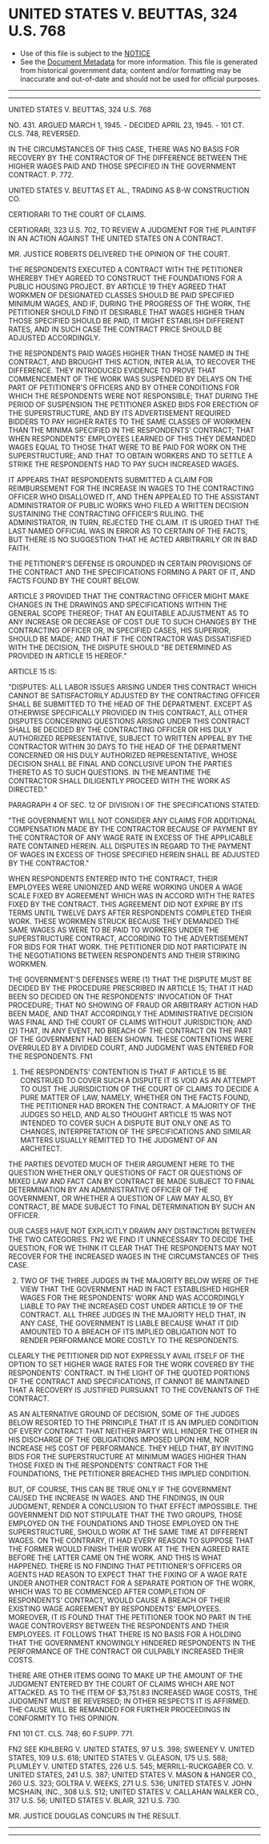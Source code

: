 ---
---

# UNITED STATES V. BEUTTAS, 324 U.S. 768

* Use of this file is subject to the [NOTICE](https://github.com/publicdocs/notice/blob/master/NOTICE)
* See the [Document Metadata](../../../) for more information.
  This file is generated from historical government data; content and/or formatting may be inaccurate and out-of-date and should not be used for official purposes.

----------
----------

UNITED STATES V. BEUTTAS, 324 U.S. 768

NO. 431.  ARGUED MARCH 1, 1945.  - DECIDED APRIL 23, 1945.  - 101 CT. CLS. 748, REVERSED.

IN THE CIRCUMSTANCES OF THIS CASE, THERE WAS NO BASIS FOR RECOVERY BY THE CONTRACTOR OF THE DIFFERENCE BETWEEN THE HIGHER WAGES PAID AND THOSE SPECIFIED IN THE GOVERNMENT CONTRACT.  P. 772.

UNITED STATES V. BEUTTAS ET AL., TRADING AS B-W CONSTRUCTION CO.

CERTIORARI TO THE COURT OF CLAIMS.

CERTIORARI, 323 U.S. 702, TO REVIEW A JUDGMENT FOR THE PLAINTIFF IN AN ACTION AGAINST THE UNITED STATES ON A CONTRACT.

MR. JUSTICE ROBERTS DELIVERED THE OPINION OF THE COURT.

THE RESPONDENTS EXECUTED A CONTRACT WITH THE PETITIONER WHEREBY THEY AGREED TO CONSTRUCT THE FOUNDATIONS FOR A PUBLIC HOUSING PROJECT.  BY ARTICLE 19 THEY AGREED THAT WORKMEN OF DESIGNATED CLASSES SHOULD BE PAID SPECIFIED MINIMUM WAGES, AND IF, DURING THE PROGRESS OF THE WORK, THE PETITIONER SHOULD FIND IT DESIRABLE THAT WAGES HIGHER THAN THOSE SPECIFIED SHOULD BE PAID, IT MIGHT ESTABLISH DIFFERENT RATES, AND IN SUCH CASE THE CONTRACT PRICE SHOULD BE ADJUSTED ACCORDINGLY.

THE RESPONDENTS PAID WAGES HIGHER THAN THOSE NAMED IN THE CONTRACT, AND BROUGHT THIS ACTION, INTER ALIA, TO RECOVER THE DIFFERENCE.  THEY INTRODUCED EVIDENCE TO PROVE THAT COMMENCEMENT OF THE WORK WAS SUSPENDED BY DELAYS ON THE PART OF PETITIONER'S OFFICERS AND BY OTHER CONDITIONS FOR WHICH THE RESPONDENTS WERE NOT RESPONSIBLE; THAT DURING THE PERIOD OF SUSPENSION THE PETITIONER ASKED BIDS FOR ERECTION OF THE SUPERSTRUCTURE, AND BY ITS ADVERTISEMENT REQUIRED BIDDERS TO PAY HIGHER RATES TO THE SAME CLASSES OF WORKMEN THAN THE MINIMA SPECIFIED IN THE RESPONDENTS' CONTRACT; THAT WHEN RESPONDENTS' EMPLOYEES LEARNED OF THIS THEY DEMANDED WAGES EQUAL TO THOSE THAT WERE TO BE PAID FOR WORK ON THE SUPERSTRUCTURE; AND THAT TO OBTAIN WORKERS AND TO SETTLE A STRIKE THE RESPONDENTS HAD TO PAY SUCH INCREASED WAGES.

IT APPEARS THAT RESPONDENTS SUBMITTED A CLAIM FOR REIMBURSEMENT FOR THE INCREASE IN WAGES TO THE CONTRACTING OFFICER WHO DISALLOWED IT, AND THEN APPEALED TO THE ASSISTANT ADMINISTRATOR OF PUBLIC WORKS WHO FILED A WRITTEN DECISION SUSTAINING THE CONTRACTING OFFICER'S RULING.  THE ADMINISTRATOR, IN TURN, REJECTED THE CLAIM.  IT IS URGED THAT THE LAST NAMED OFFICIAL WAS IN ERROR AS TO CERTAIN OF THE FACTS, BUT THERE IS NO SUGGESTION THAT HE ACTED ARBITRARILY OR IN BAD FAITH.

THE PETITIONER'S DEFENSE IS GROUNDED IN CERTAIN PROVISIONS OF THE CONTRACT AND THE SPECIFICATIONS FORMING A PART OF IT, AND FACTS FOUND BY THE COURT BELOW.

ARTICLE 3 PROVIDED THAT THE CONTRACTING OFFICER MIGHT MAKE CHANGES IN THE DRAWINGS AND SPECIFICATIONS WITHIN THE GENERAL SCOPE THEREOF; THAT AN EQUITABLE ADJUSTMENT AS TO ANY INCREASE OR DECREASE OF COST DUE TO SUCH CHANGES BY THE CONTRACTING OFFICER OR, IN SPECIFIED CASES, HIS SUPERIOR, SHOULD BE MADE; AND THAT IF THE CONTRACTOR WAS DISSATISFIED WITH THE DECISION, THE DISPUTE SHOULD "BE DETERMINED AS PROVIDED IN ARTICLE 15 HEREOF."

ARTICLE 15 IS:

"DISPUTES:  ALL LABOR ISSUES ARISING UNDER THIS CONTRACT WHICH CANNOT BE SATISFACTORILY ADJUSTED BY THE CONTRACTING OFFICER SHALL BE SUBMITTED TO THE HEAD OF THE DEPARTMENT.  EXCEPT AS OTHERWISE SPECIFICALLY PROVIDED IN THIS CONTRACT, ALL OTHER DISPUTES CONCERNING QUESTIONS ARISING UNDER THIS CONTRACT SHALL BE DECIDED BY THE CONTRACTING OFFICER OR HIS DULY AUTHORIZED REPRESENTATIVE, SUBJECT TO WRITTEN APPEAL BY THE CONTRACTOR WITHIN 30 DAYS TO THE HEAD OF THE DEPARTMENT CONCERNED OR HIS DULY AUTHORIZED REPRESENTATIVE, WHOSE DECISION SHALL BE FINAL AND CONCLUSIVE UPON THE PARTIES THERETO AS TO SUCH QUESTIONS.  IN THE MEANTIME THE CONTRACTOR SHALL DILIGENTLY PROCEED WITH THE WORK AS DIRECTED."

PARAGRAPH 4 OF SEC. 12 OF DIVISION I OF THE SPECIFICATIONS STATED:

"THE GOVERNMENT WILL NOT CONSIDER ANY CLAIMS FOR ADDITIONAL COMPENSATION MADE BY THE CONTRACTOR BECAUSE OF PAYMENT BY THE CONTRACTOR OF ANY WAGE RATE IN EXCESS OF THE APPLICABLE RATE CONTAINED HEREIN.  ALL DISPUTES IN REGARD TO THE PAYMENT OF WAGES IN EXCESS OF THOSE SPECIFIED HEREIN SHALL BE ADJUSTED BY THE CONTRACTOR."

WHEN RESPONDENTS ENTERED INTO THE CONTRACT, THEIR EMPLOYEES WERE UNIONIZED AND WERE WORKING UNDER A WAGE SCALE FIXED BY AGREEMENT WHICH WAS IN ACCORD WITH THE RATES FIXED BY THE CONTRACT.  THIS AGREEMENT DID NOT EXPIRE BY ITS TERMS UNTIL TWELVE DAYS AFTER RESPONDENTS COMPLETED THEIR WORK.  THESE WORKMEN STRUCK BECAUSE THEY DEMANDED THE SAME WAGES AS WERE TO BE PAID TO WORKERS UNDER THE SUPERSTRUCTURE CONTRACT, ACCORDING TO THE ADVERTISEMENT FOR BIDS FOR THAT WORK.  THE PETITIONER DID NOT PARTICIPATE IN THE NEGOTIATIONS BETWEEN RESPONDENTS AND THEIR STRIKING WORKMEN.

THE GOVERNMENT'S DEFENSES WERE (1) THAT THE DISPUTE MUST BE DECIDED BY THE PROCEDURE PRESCRIBED IN ARTICLE 15; THAT IT HAD BEEN SO DECIDED ON THE RESPONDENTS' INVOCATION OF THAT PROCEDURE; THAT NO SHOWING OF FRAUD OR ARBITRARY ACTION HAD BEEN MADE, AND THAT ACCORDINGLY THE ADMINISTRATIVE DECISION WAS FINAL AND THE COURT OF CLAIMS WITHOUT JURISDICTION; AND (2) THAT, IN ANY EVENT, NO BREACH OF THE CONTRACT ON THE PART OF THE GOVERNMENT HAD BEEN SHOWN.  THESE CONTENTIONS WERE OVERRULED BY A DIVIDED COURT, AND JUDGMENT WAS ENTERED FOR THE RESPONDENTS.  FN1

1.  THE RESPONDENTS' CONTENTION IS THAT IF ARTICLE 15 BE CONSTRUED TO COVER SUCH A DISPUTE IT IS VOID AS AN ATTEMPT TO OUST THE JURISDICTION OF THE COURT OF CLAIMS TO DECIDE A PURE MATTER OF LAW, NAMELY, WHETHER ON THE FACTS FOUND, THE PETITIONER HAD BROKEN THE CONTRACT.  A MAJORITY OF THE JUDGES SO HELD, AND ALSO THOUGHT ARTICLE 15 WAS NOT INTENDED TO COVER SUCH A DISPUTE BUT ONLY ONE AS TO CHANGES, INTERPRETATION OF THE SPECIFICATIONS AND SIMILAR MATTERS USUALLY REMITTED TO THE JUDGMENT OF AN ARCHITECT.

THE PARTIES DEVOTED MUCH OF THEIR ARGUMENT HERE TO THE QUESTION WHETHER ONLY QUESTIONS OF FACT OR QUESTIONS OF MIXED LAW AND FACT CAN BY CONTRACT BE MADE SUBJECT TO FINAL DETERMINATION BY AN ADMINISTRATIVE OFFICER OF THE GOVERNMENT, OR WHETHER A QUESTION OF LAW MAY ALSO, BY CONTRACT, BE MADE SUBJECT TO FINAL DETERMINATION BY SUCH AN OFFICER.

OUR CASES HAVE NOT EXPLICITLY DRAWN ANY DISTINCTION BETWEEN THE TWO CATEGORIES.  FN2  WE FIND IT UNNECESSARY TO DECIDE THE QUESTION, FOR WE THINK IT CLEAR THAT THE RESPONDENTS MAY NOT RECOVER FOR THE INCREASED WAGES IN THE CIRCUMSTANCES OF THIS CASE.

2.  TWO OF THE THREE JUDGES IN THE MAJORITY BELOW WERE OF THE VIEW THAT THE GOVERNMENT HAD IN FACT ESTABLISHED HIGHER WAGES FOR THE RESPONDENTS' WORK AND WAS ACCORDINGLY LIABLE TO PAY THE INCREASED COST UNDER ARTICLE 19 OF THE CONTRACT.  ALL THREE JUDGES IN THE MAJORITY HELD THAT, IN ANY CASE, THE GOVERNMENT IS LIABLE BECAUSE WHAT IT DID AMOUNTED TO A BREACH OF ITS IMPLIED OBLIGATION NOT TO RENDER PERFORMANCE MORE COSTLY TO THE RESPONDENTS.

CLEARLY THE PETITIONER DID NOT EXPRESSLY AVAIL ITSELF OF THE OPTION TO SET HIGHER WAGE RATES FOR THE WORK COVERED BY THE RESPONDENTS' CONTRACT.  IN THE LIGHT OF THE QUOTED PORTIONS OF THE CONTRACT AND SPECIFICATIONS, IT CANNOT BE MAINTAINED THAT A RECOVERY IS JUSTIFIED PURSUANT TO THE COVENANTS OF THE CONTRACT.

AS AN ALTERNATIVE GROUND OF DECISION, SOME OF THE JUDGES BELOW RESORTED TO THE PRINCIPLE THAT IT IS AN IMPLIED CONDITION OF EVERY CONTRACT THAT NEITHER PARTY WILL HINDER THE OTHER IN HIS DISCHARGE OF THE OBLIGATIONS IMPOSED UPON HIM, NOR INCREASE HIS COST OF PERFORMANCE.  THEY HELD THAT, BY INVITING BIDS FOR THE SUPERSTRUCTURE AT MINIMUM WAGES HIGHER THAN THOSE FIXED IN THE RESPONDENTS' CONTRACT FOR THE FOUNDATIONS, THE PETITIONER BREACHED THIS IMPLIED CONDITION.

BUT, OF COURSE, THIS CAN BE TRUE ONLY IF THE GOVERNMENT CAUSED THE INCREASE IN WAGES.  AND THE FINDINGS, IN OUR JUDGMENT, RENDER A CONCLUSION TO THAT EFFECT IMPOSSIBLE.  THE GOVERNMENT DID NOT STIPULATE THAT THE TWO GROUPS, THOSE EMPLOYED ON THE FOUNDATIONS AND THOSE EMPLOYED ON THE SUPERSTRUCTURE, SHOULD WORK AT THE SAME TIME AT DIFFERENT WAGES.  ON THE CONTRARY, IT HAD EVERY REASON TO SUPPOSE THAT THE FORMER WOULD FINISH THEIR WORK AT THE THEN AGREED RATE BEFORE THE LATTER CAME ON THE WORK.  AND THIS IS WHAT HAPPENED.  THERE IS NO FINDING THAT PETITIONER'S OFFICERS OR AGENTS HAD REASON TO EXPECT THAT THE FIXING OF A WAGE RATE UNDER ANOTHER CONTRACT FOR A SEPARATE PORTION OF THE WORK, WHICH WAS TO BE COMMENCED AFTER COMPLETION OF RESPONDENTS' CONTRACT, WOULD CAUSE A BREACH OF THEIR EXISTING WAGE AGREEMENT BY RESPONDENTS' EMPLOYEES.  MOREOVER, IT IS FOUND THAT THE PETITIONER TOOK NO PART IN THE WAGE CONTROVERSY BETWEEN THE RESPONDENTS AND THEIR EMPLOYEES.  IT FOLLOWS THAT THERE IS NO BASIS FOR A HOLDING THAT THE GOVERNMENT KNOWINGLY HINDERED RESPONDENTS IN THE PERFORMANCE OF THE CONTRACT OR CULPABLY INCREASED THEIR COSTS.

THERE ARE OTHER ITEMS GOING TO MAKE UP THE AMOUNT OF THE JUDGMENT ENTERED BY THE COURT OF CLAIMS WHICH ARE NOT ATTACKED.  AS TO THE ITEM OF $3,751.83 INCREASED WAGE COSTS, THE JUDGMENT MUST BE REVERSED; IN OTHER RESPECTS IT IS AFFIRMED.  THE CAUSE WILL BE REMANDED FOR FURTHER PROCEEDINGS IN CONFORMITY TO THIS OPINION.

FN1  101 CT. CLS. 748; 60 F.SUPP.  771.

FN2  SEE KIHLBERG V. UNITED STATES, 97 U.S. 398; SWEENEY V. UNITED STATES, 109 U.S. 618; UNITED STATES V. GLEASON, 175 U.S. 588; PLUMLEY V. UNITED STATES, 226 U.S. 545; MERRILL-RUCKGABER CO. V. UNITED STATES, 241 U.S. 387; UNITED STATES V. MASON & HANGER CO., 260 U.S. 323; GOLTRA V. WEEKS, 271 U.S. 536; UNITED STATES V. JOHN MCSHAIN, INC., 308 U.S. 512; UNITED STATES V. CALLAHAN WALKER CO., 317 U.S. 56; UNITED STATES V. BLAIR, 321 U.S. 730.

MR. JUSTICE DOUGLAS CONCURS IN THE RESULT.


----------
----------

